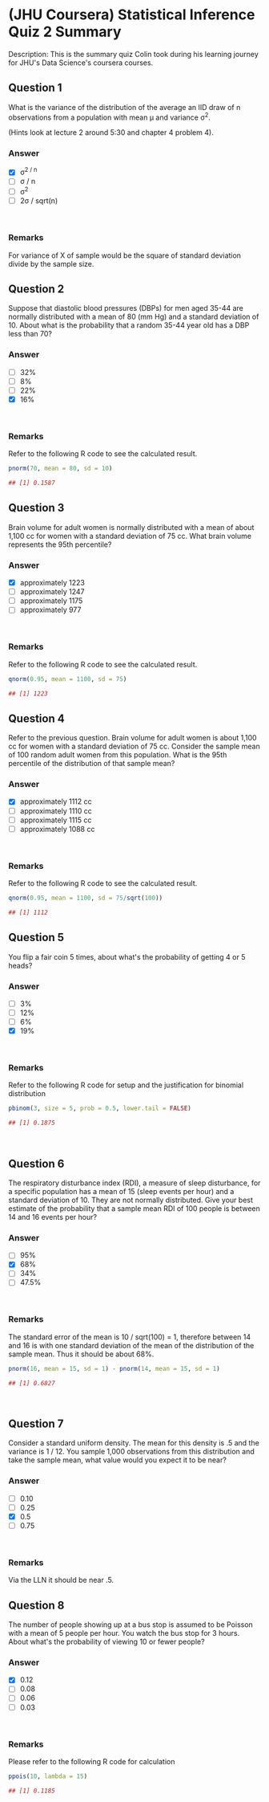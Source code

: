 # (JHU Coursera) Statistical Inference Quiz 2 Summary

Description: This is the summary quiz Colin took during his learning journey for JHU's Data Science's coursera courses.</br>

Question 1
----------
What is the variance of the distribution of the average an IID draw of n observations from a population with mean μ and variance σ<sup>2</sup>. </br>

(Hints look at lecture 2 around 5:30 and chapter 4 problem 4). </br>

### Answer
- [x] σ<sup>2 / n
- [ ] σ / n
- [ ] σ<sup>2
- [ ] 2σ / sqrt(n)
</br>

### Remarks
For variance of X of sample would be the square of standard deviation divide by the sample size.

Question 2
----------
Suppose that diastolic blood pressures (DBPs) for men aged 35-44 are normally distributed with a mean of 80 (mm Hg) and a standard deviation of 10. About what is the probability that a random 35-44 year old has a DBP less than 70? </br>

### Answer
- [ ] 32%
- [ ] 8%
- [ ] 22%
- [x] 16%
</br>

### Remarks
Refer to the following R code to see the calculated result. </br>

```R
pnorm(70, mean = 80, sd = 10)

## [1] 0.1587
```

Question 3
----------
Brain volume for adult women is normally distributed with a mean of about 1,100 cc for women with a standard deviation of 75 cc. What brain volume represents the 95th percentile? </br>

### Answer
- [x] approximately 1223
- [ ] approximately 1247
- [ ] approximately 1175
- [ ] approximately 977
</br>

### Remarks
Refer to the following R code to see the calculated result. </br>

```R
qnorm(0.95, mean = 1100, sd = 75)

## [1] 1223
```

Question 4
----------
Refer to the previous question. Brain volume for adult women is about 1,100 cc for women with a standard deviation of 75 cc. Consider the sample mean of 100 random adult women from this population. What is the 95th percentile of the distribution of that sample mean? </br>

### Answer
- [x] approximately 1112 cc
- [ ] approximately 1110 cc
- [ ] approximately 1115 cc
- [ ] approximately 1088 cc
</br>

### Remarks
Refer to the following R code to see the calculated result. </br>

```R
qnorm(0.95, mean = 1100, sd = 75/sqrt(100))

## [1] 1112
```


Question 5
----------
You flip a fair coin 5 times, about what's the probability of getting 4 or 5 heads? </br>

### Answer
- [ ] 3%
- [ ] 12%
- [ ] 6%
- [x] 19%
</br>

### Remarks
Refer to the following R code for setup and the justification for binomial distribution</br>

```R
pbinom(3, size = 5, prob = 0.5, lower.tail = FALSE)

## [1] 0.1875
```
</br>

Question 6
----------
The respiratory disturbance index (RDI), a measure of sleep disturbance, for a specific population has a mean of 15 (sleep events per hour) and a standard deviation of 10. They are not normally distributed. Give your best estimate of the probability that a sample mean RDI of 100 people is between 14 and 16 events per hour? </br>

### Answer
- [ ] 95%
- [x] 68%
- [ ] 34%
- [ ] 47.5%
</br>

### Remarks
The standard error of the mean is 10 / sqrt(100) = 1, therefore between 14 and 16 is with one standard deviation of the mean of the distribution of the sample mean. Thus it should be about 68%. </br>

```R
pnorm(16, mean = 15, sd = 1) - pnorm(14, mean = 15, sd = 1)

## [1] 0.6827
```
</br>

Question 7
----------
Consider a standard uniform density. The mean for this density is .5 and the variance is 1 / 12. You sample 1,000 observations from this distribution and take the sample mean, what value would you expect it to be near? </br>

### Answer
- [ ] 0.10
- [ ] 0.25
- [x] 0.5
- [ ] 0.75
</br>

### Remarks
Via the LLN it should be near .5. </br>

Question 8
----------
The number of people showing up at a bus stop is assumed to be Poisson with a mean of 5 people per hour. You watch the bus stop for 3 hours. About what's the probability of viewing 10 or fewer people? </br>

### Answer
- [x] 0.12
- [ ] 0.08
- [ ] 0.06
- [ ] 0.03
</br>

### Remarks
Please refer to the following R code for calculation </br>
```R
ppois(10, lambda = 15)

## [1] 0.1185
```
